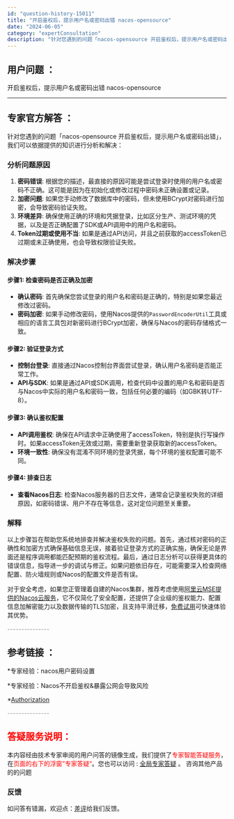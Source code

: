 ```yaml
---
id: "question-history-15011"
title: "开启鉴权后，提示用户名或密码出错 nacos-opensource"
date: "2024-06-05"
category: "expertConsultation"
description: "针对您遇到的问题「nacos-opensource 开启鉴权后，提示用户名或密码出错」，我们可以依据提供的知识进行分析和解决：### 分析问题原因1. **密码错误**: 根据您的描述，最直接的原因可能是尝试登录时使用的用户名或密码不正确。这可能是因为在初始化或修改过程中密码未正确设置或记录。2. "
---
```


## 用户问题 ： 
 开启鉴权后，提示用户名或密码出错 nacos-opensource 

---------------
## 专家官方解答 ：

针对您遇到的问题「nacos-opensource 开启鉴权后，提示用户名或密码出错」，我们可以依据提供的知识进行分析和解决：

### 分析问题原因
1. **密码错误**: 根据您的描述，最直接的原因可能是尝试登录时使用的用户名或密码不正确。这可能是因为在初始化或修改过程中密码未正确设置或记录。
2. **加密问题**: 如果您手动修改了数据库中的密码，但未使用BCrypt对密码进行加密，会导致密码验证失败。
3. **环境差异**: 确保使用正确的环境和凭据登录，比如区分生产、测试环境的凭据，以及是否正确配置了SDK或API调用中的用户名和密码。
4. **Token过期或使用不当**: 如果是通过API访问，并且之前获取的accessToken已过期或未正确使用，也会导致权限验证失败。

### 解决步骤
#### 步骤1: 检查密码是否正确及加密
- **确认密码**: 首先确保您尝试登录的用户名和密码是正确的，特别是如果您最近修改过密码。
- **密码加密**: 如果手动修改密码，使用Nacos提供的`PasswordEncoderUtil`工具或相应的语言工具包对新密码进行BCrypt加密，确保与Nacos的密码存储格式一致。

#### 步骤2: 验证登录方式
- **控制台登录**: 直接通过Nacos控制台界面尝试登录，确认用户名密码是否能正常工作。
- **API与SDK**: 如果是通过API或SDK调用，检查代码中设置的用户名和密码是否与Nacos中实际的用户名和密码一致，包括任何必要的编码（如GBK转UTF-8）。

#### 步骤3: 确认鉴权配置
- **API调用鉴权**: 确保在API请求中正确使用了accessToken，特别是执行写操作时。如果accessToken无效或过期，需要重新登录获取新的accessToken。
- **环境一致性**: 确保没有混淆不同环境的登录凭据，每个环境的鉴权配置可能不同。

#### 步骤4: 排查日志
- **查看Nacos日志**: 检查Nacos服务器的日志文件，通常会记录鉴权失败的详细原因，如密码错误、用户不存在等信息，这对定位问题至关重要。

### 解释
以上步骤旨在帮助您系统地排查并解决鉴权失败的问题。首先，通过核对密码的正确性和加密方式确保基础信息无误，接着验证登录方式的正确实施，确保无论是界面还是程序调用都能匹配预期的鉴权流程。最后，通过日志分析可以获得更具体的错误信息，指导进一步的调试与修正。如果问题依旧存在，可能需要深入检查网络配置、防火墙规则或Nacos的配置文件是否有误。

对于安全考虑，如果您正管理着自建的Nacos集群，推荐考虑使用[阿里云MSE提供的Nacos云服务](https://www.aliyun.com/product/aliware/mse?spm=nacos.cloud.topbar.0.0.0)，它不仅简化了安全配置，还提供了企业级的鉴权能力、配置信息加解密能力以及数据传输的TLS加密，且支持平滑迁移，[免费试用](https://free.aliyun.com/?searchKey=nacos&spm=nacos.cloud.topbar.0.0.0)可快速体验其优势。


<font color="#949494">---------------</font> 


## 参考链接 ：

*专家经验：nacos用户密码设置 
 
 *专家经验：Nacos不开启鉴权&暴露公网会导致风险 
 
 *[Authorization](https://nacos.io/docs/latest/guide/user/auth)


 <font color="#949494">---------------</font> 
 


## <font color="#FF0000">答疑服务说明：</font> 

本内容经由技术专家审阅的用户问答的镜像生成，我们提供了<font color="#FF0000">专家智能答疑服务</font>，在<font color="#FF0000">页面的右下的浮窗”专家答疑“</font>。您也可以访问 : [全局专家答疑](https://opensource.alibaba.com/chatBot) 。 咨询其他产品的的问题

### 反馈
如问答有错漏，欢迎点：[差评](https://ai.nacos.io/user/feedbackByEnhancerGradePOJOID?enhancerGradePOJOId=15064)给我们反馈。
